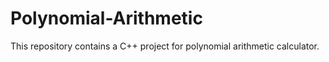 # Polynomial-Arithmetic
This repository contains a C++ project for polynomial arithmetic calculator.

